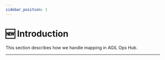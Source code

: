 ```yaml
---
sidebar_position: 1
---
```


# 🆕 Introduction

This section describes how we handle mapping in AGIL Ops Hub.

---
